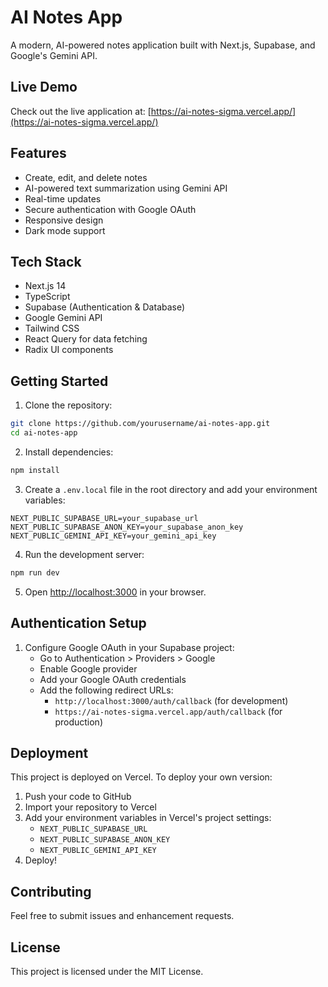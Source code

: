 # AI Notes App

A modern, AI-powered notes application built with Next.js, Supabase, and Google's Gemini API.

## Live Demo

Check out the live application at: [https://ai-notes-sigma.vercel.app/](https://ai-notes-sigma.vercel.app/)

## Features

- Create, edit, and delete notes
- AI-powered text summarization using Gemini API
- Real-time updates
- Secure authentication with Google OAuth
- Responsive design
- Dark mode support

## Tech Stack

- Next.js 14
- TypeScript
- Supabase (Authentication & Database)
- Google Gemini API
- Tailwind CSS
- React Query for data fetching
- Radix UI components

## Getting Started

1. Clone the repository:
```bash
git clone https://github.com/yourusername/ai-notes-app.git
cd ai-notes-app
```

2. Install dependencies:
```bash
npm install
```

3. Create a `.env.local` file in the root directory and add your environment variables:
```env
NEXT_PUBLIC_SUPABASE_URL=your_supabase_url
NEXT_PUBLIC_SUPABASE_ANON_KEY=your_supabase_anon_key
NEXT_PUBLIC_GEMINI_API_KEY=your_gemini_api_key
```

4. Run the development server:
```bash
npm run dev
```

5. Open [http://localhost:3000](http://localhost:3000) in your browser.

## Authentication Setup

1. Configure Google OAuth in your Supabase project:
   - Go to Authentication > Providers > Google
   - Enable Google provider
   - Add your Google OAuth credentials
   - Add the following redirect URLs:
     - `http://localhost:3000/auth/callback` (for development)
     - `https://ai-notes-sigma.vercel.app/auth/callback` (for production)

## Deployment

This project is deployed on Vercel. To deploy your own version:

1. Push your code to GitHub
2. Import your repository to Vercel
3. Add your environment variables in Vercel's project settings:
   - `NEXT_PUBLIC_SUPABASE_URL`
   - `NEXT_PUBLIC_SUPABASE_ANON_KEY`
   - `NEXT_PUBLIC_GEMINI_API_KEY`
4. Deploy!

## Contributing

Feel free to submit issues and enhancement requests.

## License

This project is licensed under the MIT License.
